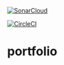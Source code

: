 [![SonarCloud](https://sonarcloud.io/images/project_badges/sonarcloud-black.svg)](https://sonarcloud.io/summary/new_code?id=ik-portfolio)

[![CircleCI](https://dl.circleci.com/status-badge/img/circleci/L6G6qUHWy9AMdqvCMPd1yo/UkfE9LoXKZPuj3RtEdJeFj/tree/master.svg?style=svg)](https://dl.circleci.com/status-badge/redirect/circleci/L6G6qUHWy9AMdqvCMPd1yo/UkfE9LoXKZPuj3RtEdJeFj/tree/master)

# portfolio



